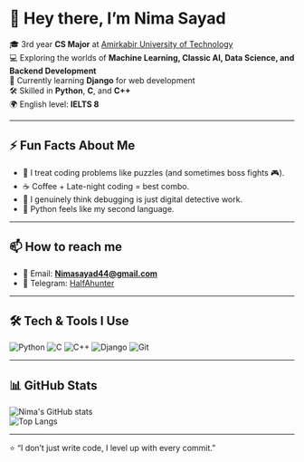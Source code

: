# 👋 Hey there, I’m Nima Sayad  

🎓 3rd year **CS Major** at [Amirkabir University of Technology](https://aut.ac.ir/)  
💻 Exploring the worlds of **Machine Learning, Classic AI, Data Science, and Backend Development**  
🌱 Currently learning **Django** for web development  
🛠️ Skilled in **Python**, **C**, and **C++**  
🌍 English level: **IELTS 8**  

---

## ⚡ Fun Facts About Me
- 🧩 I treat coding problems like puzzles (and sometimes boss fights 🎮).  
- ☕ Coffee + Late-night coding = best combo.  
- 🤖 I genuinely think debugging is just digital detective work.  
- 🐍 Python feels like my second language.  

---

## 📫 How to reach me  
- 📧 Email: **Nimasayad44@gmail.com**  
- 💬 Telegram: [HalfAhunter](https://t.me/HalfAhunter)  

---

## 🛠️ Tech & Tools I Use
![Python](https://img.shields.io/badge/Python-3776AB?style=for-the-badge&logo=python&logoColor=white)
![C](https://img.shields.io/badge/C-00599C?style=for-the-badge&logo=c&logoColor=white)
![C++](https://img.shields.io/badge/C++-00599C?style=for-the-badge&logo=cplusplus&logoColor=white)
![Django](https://img.shields.io/badge/Django-092E20?style=for-the-badge&logo=django&logoColor=white)
![Git](https://img.shields.io/badge/Git-F05033?style=for-the-badge&logo=git&logoColor=white)

---

## 📊 GitHub Stats
![Nima's GitHub stats](https://github-readme-stats.vercel.app/api?username=NimaSayad&show_icons=true&theme=radical)  
![Top Langs](https://github-readme-stats.vercel.app/api/top-langs/?username=NimaSayad&layout=compact&theme=radical)  

---

⭐️ “I don’t just write code, I level up with every commit.”  
